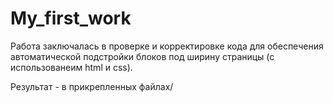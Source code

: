# My_first_work

Работа заключалась в проверке и корректировке кода для обеспечения автоматической подстройки блоков под ширину страницы (с использованеим html и css).

Результат - в прикрепленных файлах/

